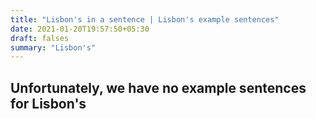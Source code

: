 ```yaml
---
title: "Lisbon's in a sentence | Lisbon's example sentences"
date: 2021-01-20T19:57:50+05:30
draft: falses
summary: "Lisbon's"
---
```

## Unfortunately, we have no example sentences for Lisbon's                 
